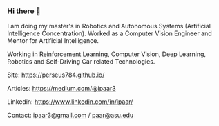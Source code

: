 ### Hi there 👋
I am doing my master's in Robotics and Autonomous Systems (Artificial Intelligence Concentration). Worked as a Computer Vision Engineer and Mentor for Artificial Intelligence. 

Working in Reinforcement Learning, Computer Vision, Deep Learning, Robotics and Self-Driving Car related Technologies.

Site: https://perseus784.github.io/  

Articles: https://medium.com/@ipaar3  

Linkedin: https://www.linkedin.com/in/ipaar/  

Contact: ipaar3@gmail.com / paar@asu.edu

<!--
**perseus784/perseus784** is a ✨ _special_ ✨ repository because its `README.md` (this file) appears on your GitHub profile.

Here are some ideas to get you started:

- 🔭 I’m currently working on ...
- 🌱 I’m currently learning ...
- 👯 I’m looking to collaborate on ...
- 🤔 I’m looking for help with ...
- 💬 Ask me about ...
- 📫 How to reach me: ...
- 😄 Pronouns: ...
- ⚡ Fun fact: ...
-->
